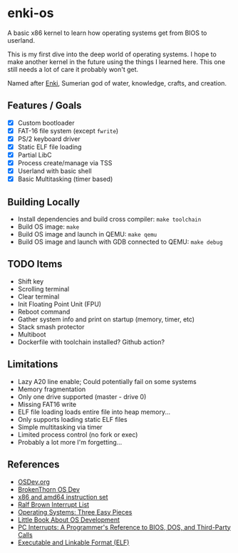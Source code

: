 # enki-os

A basic x86 kernel to learn how operating systems get from BIOS to userland.

This is my first dive into the deep world of operating systems. 
I hope to make another kernel in the future using the things I learned here. 
This one still needs a lot of care it probably won't get.

Named after [Enki](https://en.wikipedia.org/wiki/Enki), 
Sumerian god of water, knowledge, crafts, and creation. 

## Features / Goals

- [x] Custom bootloader
- [x] FAT-16 file system (except `fwrite`)
- [x] PS/2 keyboard driver
- [x] Static ELF file loading
- [x] Partial LibC
- [x] Process create/manage via TSS
- [x] Userland with basic shell
- [x] Basic Multitasking (timer based)

## Building Locally

- Install dependencies and build cross compiler: `make toolchain`
- Build OS image: `make`
- Build OS image and launch in QEMU: `make qemu`
- Build OS image and launch with GDB connected to QEMU: `make debug`

## TODO Items

- Shift key
- Scrolling terminal
- Clear terminal
- Init Floating Point Unit (FPU)
- Reboot command
- Gather system info and print on startup (memory, timer, etc)
- Stack smash protector
- Multiboot
- Dockerfile with toolchain installed? Github action?

## Limitations

- Lazy A20 line enable; Could potentially fail on some systems
- Memory fragmentation
- Only one drive supported (master - drive 0)
- Missing FAT16 write
- ELF file loading loads entire file into heap memory...
- Only supports loading static ELF files
- Simple multitasking via timer
- Limited process control (no fork or exec)
- Probably a lot more I'm forgetting...

## References

- [OSDev.org](https://wiki.osdev.org/Main_Page)
- [BrokenThorn OS Dev](http://www.brokenthorn.com/Resources/OSDevIndex.html)
- [x86 and amd64 instruction set](https://www.felixcloutier.com/x86/)
- [Ralf Brown Interrupt List](https://www.ctyme.com/rbrown.htm)
- [Operating Systems: Three Easy Pieces](https://pages.cs.wisc.edu/~remzi/OSTEP/)
- [Little Book About OS Development](https://littleosbook.github.io/)
- [PC Interrupts: A Programmer's Reference to BIOS, DOS, and Third-Party Calls](https://www.amazon.com/PC-Interrupts-Programmers-Reference-Third-Party/dp/0201624850)
- [Executable and Linkable Format (ELF)](https://refspecs.linuxfoundation.org/elf/elf.pdf)
